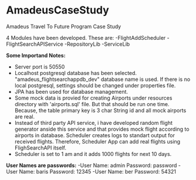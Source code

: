 # AmadeusCaseStudy
Amadeus Travel To Future Program Case Study

4 Modules have been developed. 
These are:
-FlightAddScheduler
-FlightSearchAPIService
-RepositoryLib
-ServiceLib

**Some Importand Notes:**
- Server port is 50550
- Localhost postgresql database has been selected. "amadeus_flightsearchappdb_dev" database name is used. If there is no local postgresql, settings should be changed under properties file. 
- JPA has been used for database management. 
- Some mock data is provied for creating Airports under resources directory with 'airports.sql' file. But that should be run one time. Because, the table primary key is 3 char String id and all mock airports are real. 
- Instead of third party API service, i have developed random flight generator anside this service and that provides mock flight according to airports in database. Scheduler creates logs to standart output for received flights. Therefore, Scheduler App can add real flights using FlighSearchAPI itself.
- Scheduler is set to 1 am and it adds 1000 flights for next 10 days.


**User Names are passwords:**
-User Name: admin Password: password
-User Name: baris Password: 12345
-User Name: ber Password: 54321
